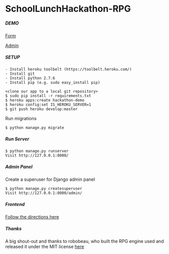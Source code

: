 SchoolLunchHackathon-RPG
===========

##### DEMO
[Form](http://school-lunch-hackathon.herokuapp.com/)

[Admin](http://school-lunch-hackathon.herokuapp.com/static/pub/admin.html)

##### SETUP
```
- Install heroku toolbelt (https://toolbelt.heroku.com/)
- Install git
- Install python 2.7.6
- Install pip (e.g. sudo easy_install pip)
```

```
<clone our app to a local git repository>
$ sudo pip install -r requirements.txt
$ heroku apps:create hackathon-demo 
$ heroku config:set IS_HEROKU_SERVER=1
$ git push heroku develop:master
```

Run migrations
```
$ python manage.py migrate
```

##### Run Server
```
$ python manage.py runserver
Visit http://127.0.0.1:8000/
```

##### Admin Panel
Create a superuser for Django admin panel
```
$ python manage.py createsuperuser
Visit http://127.0.0.1:8000/admin/
```

##### Frontend
[Follow the directions here](https://github.com/emeth-/SchoolLunchHackathon-RPG/blob/develop/static/README.md)

##### Thanks

A big shout-out and thanks to robobeau, who built the RPG engine used and released it under the MIT license [here](https://github.com/robobeau/JobInterviewStory)

